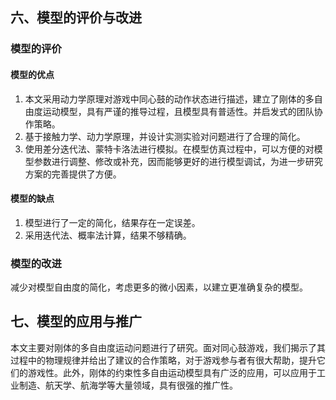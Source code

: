 ## 六、模型的评价与改进

### 模型的评价

#### 模型的优点

1. 本文采用动力学原理对游戏中同心鼓的动作状态进行描述，建立了刚体的多自由度运动模型，具有严谨的推导过程，且模型具有普适性。并启发式的团队协作策略。
2. 基于接触力学、动力学原理，并设计实测实验对问题进行了合理的简化。 
3. 使用差分迭代法、蒙特卡洛法进行模拟。在模型仿真过程中，可以方便的对模型参数进行调整、修改或补充，因而能够更好的进行模型调试，为进一步研究方案的完善提供了方便。 

#### 模型的缺点

1. 模型进行了一定的简化，结果存在一定误差。
2. 采用迭代法、概率法计算，结果不够精确。

### 模型的改进

减少对模型自由度的简化，考虑更多的微小因素，以建立更准确复杂的模型。

## 七、模型的应用与推广

本文主要对刚体的多自由度运动问题进行了研究。面对同心鼓游戏，我们揭示了其过程中的物理规律并给出了建议的合作策略，对于游戏参与者有很大帮助，提升它们的游戏性。此外，刚体的约束性多自由运动模型具有广泛的应用，可以应用于工业制造、航天学、航海学等大量领域，具有很强的推广性。